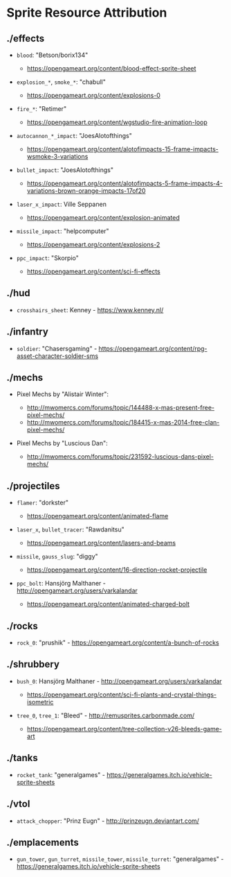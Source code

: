 # Sprite Resource Attribution

## ./effects

- `blood`: "Betson/borix134"
  - https://opengameart.org/content/blood-effect-sprite-sheet

- `explosion_*`, `smoke_*`: "chabull"
  - https://opengameart.org/content/explosions-0

- `fire_*`: "Retimer"
  - https://opengameart.org/content/wgstudio-fire-animation-loop

- `autocannon_*_impact`: "JoesAlotofthings"
  - https://opengameart.org/content/alotofimpacts-15-frame-impacts-wsmoke-3-variations

- `bullet_impact`: "JoesAlotofthings"
  - https://opengameart.org/content/alotofimpacts-5-frame-impacts-4-variations-brown-orange-impacts-17of20

- `laser_x_impact`: Ville Seppanen
  - https://opengameart.org/content/explosion-animated

- `missile_impact`: "helpcomputer"
  - https://opengameart.org/content/explosions-2

- `ppc_impact`: "Skorpio"
  - https://opengameart.org/content/sci-fi-effects

## ./hud

- `crosshairs_sheet`: Kenney - https://www.kenney.nl/

## ./infantry

- `soldier`: "Chasersgaming" - https://opengameart.org/content/rpg-asset-character-soldier-sms

## ./mechs

- Pixel Mechs by "Alistair Winter":
  - http://mwomercs.com/forums/topic/144488-x-mas-present-free-pixel-mechs/
  - http://mwomercs.com/forums/topic/184415-x-mas-2014-free-clan-pixel-mechs/

- Pixel Mechs by "Luscious Dan":
  - http://mwomercs.com/forums/topic/231592-luscious-dans-pixel-mechs/

## ./projectiles

- `flamer`: "dorkster"
  - https://opengameart.org/content/animated-flame

- `laser_x`, `bullet_tracer`: "Rawdanitsu"
  - https://opengameart.org/content/lasers-and-beams

- `missile`, `gauss_slug`: "diggy"
  - https://opengameart.org/content/16-direction-rocket-projectile

- `ppc_bolt`: Hansjörg Malthaner - http://opengameart.org/users/varkalandar
  - https://opengameart.org/content/animated-charged-bolt

## ./rocks

- `rock_0`: "prushik" - https://opengameart.org/content/a-bunch-of-rocks

## ./shrubbery

- `bush_0`: Hansjörg Malthaner - http://opengameart.org/users/varkalandar
  - https://opengameart.org/content/sci-fi-plants-and-crystal-things-isometric

- `tree_0`, `tree_1`: "Bleed" - http://remusprites.carbonmade.com/
  - https://opengameart.org/content/tree-collection-v26-bleeds-game-art

## ./tanks

- `rocket_tank`: "generalgames" - https://generalgames.itch.io/vehicle-sprite-sheets

## ./vtol

- `attack_chopper`: "Prinz Eugn" - http://prinzeugn.deviantart.com/

## ./emplacements

- `gun_tower`, `gun_turret`, `missile_tower`, `missile_turret`: "generalgames" - https://generalgames.itch.io/vehicle-sprite-sheets
